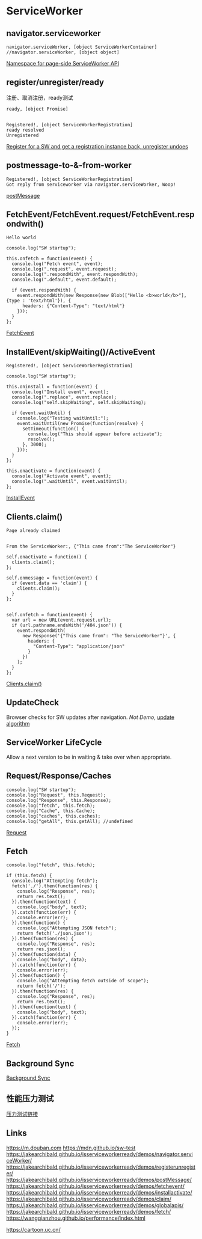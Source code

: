 # ServiceWorker
## navigator.serviceworker
~~~
navigator.serviceWorker, [object ServiceWorkerContainer] //navigator.serviceWorker, [object object]
~~~

[Namespace for page-side ServiceWorker API](https://jakearchibald.github.io/isserviceworkerready/demos/navigator.serviceWorker/)


## register/unregister/ready
注册、取消注册，ready测试

~~~
ready, [object Promise]


Registered!, [object ServiceWorkerRegistration]
ready resolved
Unregistered
~~~

[Register for a SW and get a registration instance back, unregister undoes](https://jakearchibald.github.io/isserviceworkerready/demos/registerunregister/)

## postmessage-to-&-from-worker

~~~
Registered!, [object ServiceWorkerRegistration]
Got reply from serviceworker via navigator.serviceWorker, Woop!
~~~

[postMessage](https://jakearchibald.github.io/isserviceworkerready/demos/postMessage/)

## FetchEvent/FetchEvent.request/FetchEvent.respondwith()
~~~
Hello world
~~~

~~~
console.log("SW startup");

this.onfetch = function(event) {
  console.log("Fetch event", event);
  console.log(".request", event.request);
  console.log(".respondWith", event.respondWith);
  console.log(".default", event.default);

  if (event.respondWith) {
    event.respondWith(new Response(new Blob(["Hello <b>world</b>"], {type : 'text/html'}), {
      headers: {"Content-Type": "text/html"}
    }));
  }
};
~~~

[FetchEvent](https://jakearchibald.github.io/isserviceworkerready/demos/fetchevent/)


## InstallEvent/skipWaiting()/ActiveEvent
~~~
Registered!, [object ServiceWorkerRegistration]
~~~

~~~
console.log("SW startup");

this.oninstall = function(event) {
  console.log("Install event", event);
  console.log(".replace", event.replace);
  console.log("self.skipWaiting", self.skipWaiting);

  if (event.waitUntil) {
    console.log("Testing waitUntil:");
    event.waitUntil(new Promise(function(resolve) {
      setTimeout(function() {
        console.log("This should appear before activate");
        resolve();
      }, 3000);
    }));
  }
};

this.onactivate = function(event) {
  console.log("Activate event", event);
  console.log(".waitUntil", event.waitUntil);
};
~~~

[InstallEvent](https://jakearchibald.github.io/isserviceworkerready/demos/installactivate/)

## Clients.claim()
~~~
Page already claimed


From the ServiceWorker:, {"This came from":"The ServiceWorker"}
~~~

~~~
self.onactivate = function() {
  clients.claim();
};

self.onmessage = function(event) {
  if (event.data == 'claim') {
    clients.claim();
  }
};


self.onfetch = function(event) {
  var url = new URL(event.request.url);
  if (url.pathname.endsWith('/404.json')) {
    event.respondWith(
      new Response('{"This came from": "The ServiceWorker"}', {
        headers: {
          "Content-Type": "application/json"
        }
      })
    );
  }
};

~~~
[Clients.claim()](https://jakearchibald.github.io/isserviceworkerready/demos/claim/)

## UpdateCheck
Browser checks for SW updates after navigation. *Not Demo*, [update algorithm](https://w3c.github.io/ServiceWorker/#update-algorithm)

## ServiceWorker LifeCycle
Allow a next version to be in waiting & take over when appropriate.

## Request/Response/Caches
~~~
console.log("SW startup");
console.log("Request", this.Request);
console.log("Response", this.Response);
console.log("fetch", this.fetch);
console.log("Cache", this.Cache);
console.log("caches", this.caches);
console.log("getAll", this.getAll); //undefined
~~~
[Request](https://jakearchibald.github.io/isserviceworkerready/demos/globalapis/)


## Fetch
~~~
console.log("fetch", this.fetch);

if (this.fetch) {
  console.log("Attempting fetch");
  fetch('./').then(function(res) {
    console.log("Response", res);
    return res.text();
  }).then(function(text) {
    console.log("body", text);
  }).catch(function(err) {
    console.error(err);
  }).then(function() {
    console.log("Attempting JSON fetch");
    return fetch('./json.json');
  }).then(function(res) {
    console.log("Response", res);
    return res.json();
  }).then(function(data) {
    console.log("body", data);
  }).catch(function(err) {
    console.error(err);
  }).then(function() {
    console.log("Attempting fetch outside of scope");
    return fetch('/');
  }).then(function(res) {
    console.log("Response", res);
    return res.text();
  }).then(function(text) {
    console.log("body", text);
  }).catch(function(err) {
    console.error(err);
  });
}
~~~
[Fetch](https://jakearchibald.github.io/isserviceworkerready/demos/fetch/)



## Background Sync
[Background Sync](https://jakearchibald.github.io/isserviceworkerready/demos/sync/)

## 性能压力测试
[压力测试链接](https://wangqianzhou.github.io/performance/index.html)


## Links
https://m.douban.com
https://mdn.github.io/sw-test
https://jakearchibald.github.io/isserviceworkerready/demos/navigator.serviceWorker/
https://jakearchibald.github.io/isserviceworkerready/demos/registerunregister/
https://jakearchibald.github.io/isserviceworkerready/demos/postMessage/
https://jakearchibald.github.io/isserviceworkerready/demos/fetchevent/
https://jakearchibald.github.io/isserviceworkerready/demos/installactivate/
https://jakearchibald.github.io/isserviceworkerready/demos/claim/
https://jakearchibald.github.io/isserviceworkerready/demos/globalapis/
https://jakearchibald.github.io/isserviceworkerready/demos/fetch/
https://wangqianzhou.github.io/performance/index.html


https://cartoon.uc.cn/

